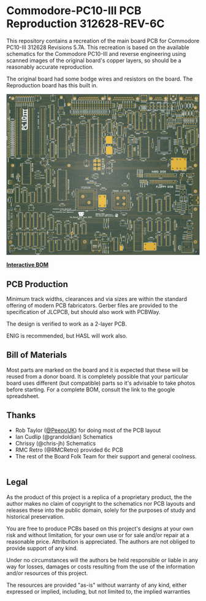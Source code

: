 # Commodore-PC10-III PCB Reproduction 312628-REV-6C

This repository contains a recreation of the main board PCB for Commodore PC10-III 312628 Revisions 5.7A.
This recreation is based on the available schematics for the
Commodore PC10-III and reverse engineering using scanned images of the original
board's copper layers, so should be a reasonably accurate reproduction.

The original board had some bodge wires and resistors on the board. The Reproduction board has this built in.

![PCB](../images/PC10-REV6a-large.png)

[**Interactive BOM**][IBOM6c]

## PCB Production

Minimum track widths, clearances and via sizes are within the standard
offering of modern PCB fabricators. Gerber files are provided to the 
specification of JLCPCB, but should also work with PCBWay.

The design is verified to work as a 2-layer PCB.

ENIG is recommended, but HASL will work also.

## Bill of Materials

Most parts are marked on the board and it is expected that these will be reused
from a donor board. It is completely possible that your particular board uses
different (but compatible) parts so it's advisable to take photos before starting.
For a complete BOM, consult the link to the google spreadsheet.

## Thanks

  * Rob Taylor ([@PeepoUK](https://github.com/PeepoUK)) for doing most of
    the PCB layout
  * Ian Cudlip (@grandoldian) Schematics
  * Chrissy (@chris-jh) Schematics
  * RMC Retro (@RMCRetro) provided 6c PCB
&nbsp;
  * The rest of the Board Folk Team for their support and general
    coolness.\
&nbsp;

## Legal

As the product of this project is a replica of a proprietary product, the
the author makes no claim of copyright to the schematics nor PCB layouts and
releases these into the public domain, solely for the purposes of study and
historical preservation.

You are free to produce PCBs based on this project's designs at your own risk
and without limitation, for your own use or for sale and/or repair at a
reasonable price. Attribution is appreciated. The authors are not obliged to
provide support of any kind.

Under no circumstances will the authors be held responsible or liable in any
way for losses, damages or costs resulting from the use of the information
and/or resources of this project.

The resources are provided "as-is" without warranty of any kind, either
expressed or implied, including, but not limited to, the implied warranties

[IBOM6c]: http://htmlpreview.github.io/?https://raw.githubusercontent.com/Board-Folk/Commodore-PC10-III-Reproduction/main/312628-REV-6c/bom/Interactive_BOM.html
